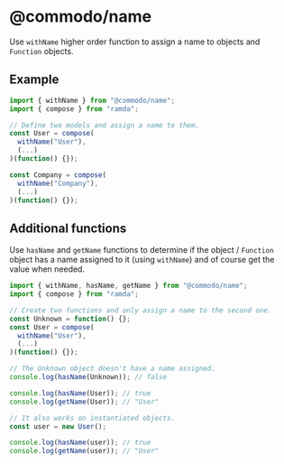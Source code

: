 # @commodo/name

Use `withName` higher order function to assign a name to objects and `Function` objects.

## Example

```js
import { withName } from "@commodo/name";
import { compose } from "ramda";

// Define two models and assign a name to them.
const User = compose(
  withName("User"),
  (...)
)(function() {});

const Company = compose(
  withName("Company"),
  (...)
)(function() {});
```

## Additional functions

Use `hasName` and `getName` functions to determine if the object / `Function` object has a name assigned to it (using `withName`) and of course get the value when needed.

```js
import { withName, hasName, getName } from "@commodo/name";
import { compose } from "ramda";

// Create two functions and only assign a name to the second one.
const Unknown = function() {};
const User = compose(
  withName("User"),
  (...)
)(function() {});

// The Unknown object doesn't have a name assigned.
console.log(hasName(Unknown)); // false

console.log(hasName(User)); // true
console.log(getName(User)); // "User"

// It also works on instantiated objects.
const user = new User();

console.log(hasName(user)); // true
console.log(getName(user)); // "User"
```
